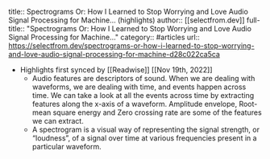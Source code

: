 title:: Spectrograms Or: How I Learned to Stop Worrying and Love Audio Signal Processing for Machine… (highlights)
author:: [[selectfrom.dev]]
full-title:: "Spectrograms Or: How I Learned to Stop Worrying and Love Audio Signal Processing for Machine…"
category:: #articles
url:: https://selectfrom.dev/spectrograms-or-how-i-learned-to-stop-worrying-and-love-audio-signal-processing-for-machine-d28c022ca5ca

- Highlights first synced by [[Readwise]] [[Nov 19th, 2022]]
	- Audio features are descriptors of sound. When we are dealing with waveforms, we are dealing with time, and events happen across time. We can take a look at all the events across time by extracting features along the x-axis of a waveform. Amplitude envelope, Root-mean square energy and Zero crossing rate are some of the features we can extract.
	- A spectrogram is a visual way of representing the signal strength, or “loudness”, of a signal over time at various frequencies present in a particular waveform.